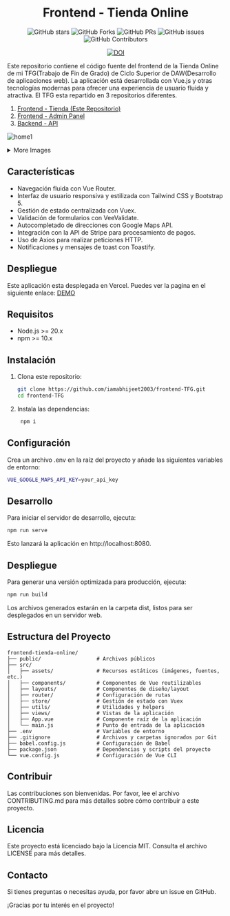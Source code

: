 <div align="center">

# Frontend - Tienda Online
![GitHub stars](https://img.shields.io/github/stars/iamabhijeet2003/frontend-TFG)
![GitHub Forks](https://img.shields.io/github/forks/iamabhijeet2003/frontend-TFG)
![GitHub PRs](https://img.shields.io/github/issues-pr/iamabhijeet2003/frontend-TFG)
![GitHub issues](https://img.shields.io/github/issues/iamabhijeet2003/frontend-TFG)
![GitHub Contributors](https://img.shields.io/github/contributors/iamabhijeet2003/frontend-TFG)

[![DOI](https://zenodo.org/badge/768320912.svg)](https://zenodo.org/doi/10.5281/zenodo.11414157)

</div>

Este repositorio contiene el código fuente del frontend de la Tienda Online de mi TFG(Trabajo de Fin de Grado) de Ciclo Superior de DAW(Desarrollo de aplicaciones web). La aplicación está desarrollada con Vue.js y otras tecnologías modernas para ofrecer una experiencia de usuario fluida y atractiva.
El TFG esta repartido en 3 repositorios diferentes.
1. [Frontend - Tienda (Este Repositorio)](https://github.com/iamabhijeet2003/frontend-TFG.git)
2. [Frontend - Admin Panel](https://github.com/iamabhijeet2003/admin-TFG.git)
3. [Backend - API](https://github.com/iamabhijeet2003/backend-TFG.git)

<div>
   
   ![home1](https://github.com/iamabhijeet2003/frontend-TFG/assets/116766794/3c7cb003-d0b1-486b-be64-943fbf5894ec)

   <details>
      <summary>More Images</summary>
      <div>

   <details>
         <summary>Home Page</summary>
      
   ![home2](https://github.com/iamabhijeet2003/frontend-TFG/assets/116766794/2ed765de-4090-4c01-81ae-18fabd64a910)
   ![home3](https://github.com/iamabhijeet2003/frontend-TFG/assets/116766794/e1dc1615-a023-4225-833d-de8a78e3b3e1)
   ![home4](https://github.com/iamabhijeet2003/frontend-TFG/assets/116766794/eb2d1ee8-00d3-419c-b47d-09c28e9529f4)
   ![home5](https://github.com/iamabhijeet2003/frontend-TFG/assets/116766794/91f4a82c-f42a-4490-a508-e5fec6571b7f)
      
   
   </details>

<details>
         <summary>Newsletter</summary>
      
![newsletter](https://github.com/iamabhijeet2003/frontend-TFG/assets/116766794/eb462510-d2de-417f-9f3f-ae033f9ca6df)

      
   
   </details>

   </div>

   </details>
</div>

## Características

- Navegación fluida con Vue Router.
- Interfaz de usuario responsiva y estilizada con Tailwind CSS y Bootstrap 5.
- Gestión de estado centralizada con Vuex.
- Validación de formularios con VeeValidate.
- Autocompletado de direcciones con Google Maps API.
- Integración con la API de Stripe para procesamiento de pagos.
- Uso de Axios para realizar peticiones HTTP.
- Notificaciones y mensajes de toast con Toastify.

## Despliegue
Este aplicación esta desplegada en Vercel. Puedes ver la pagina en el siguiente enlace:
[DEMO](https://proyecto-final-abhi.vercel.app)

## Requisitos

- Node.js >= 20.x
- npm >= 10.x

## Instalación

1. Clona este repositorio:
   ```bash
   git clone https://github.com/iamabhijeet2003/frontend-TFG.git
   cd frontend-TFG
   ```
2. Instala las dependencias:
   ```bash
    npm i
   ```
## Configuración
Crea un archivo .env en la raíz del proyecto y añade las siguientes variables de entorno:
  ```bash
  VUE_GOOGLE_MAPS_API_KEY=your_api_key
  ```
## Desarrollo
Para iniciar el servidor de desarrollo, ejecuta:
```bash
npm run serve
```
Esto lanzará la aplicación en http://localhost:8080.

## Despliegue
Para generar una versión optimizada para producción, ejecuta:
```bash
npm run build
```
Los archivos generados estarán en la carpeta dist, listos para ser desplegados en un servidor web.

## Estructura del Proyecto
```
frontend-tienda-online/
├── public/                  # Archivos públicos
├── src/
│   ├── assets/              # Recursos estáticos (imágenes, fuentes, etc.)
│   ├── components/          # Componentes de Vue reutilizables
│   ├── layouts/             # Componentes de diseño/layout
│   ├── router/              # Configuración de rutas
│   ├── store/               # Gestión de estado con Vuex
│   ├── utils/               # Utilidades y helpers
│   ├── views/               # Vistas de la aplicación
│   ├── App.vue              # Componente raíz de la aplicación
│   └── main.js              # Punto de entrada de la aplicación
├── .env                     # Variables de entorno
├── .gitignore               # Archivos y carpetas ignorados por Git
├── babel.config.js          # Configuración de Babel
├── package.json             # Dependencias y scripts del proyecto
└── vue.config.js            # Configuración de Vue CLI
```

## Contribuir
Las contribuciones son bienvenidas. Por favor, lee el archivo CONTRIBUTING.md para más detalles sobre cómo contribuir a este proyecto.

## Licencia
Este proyecto está licenciado bajo la Licencia MIT. Consulta el archivo LICENSE para más detalles.

## Contacto
Si tienes preguntas o necesitas ayuda, por favor abre un issue en GitHub.

¡Gracias por tu interés en el proyecto!
